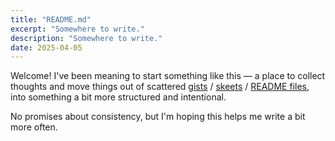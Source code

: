 ```yaml
---
title: "README.md"
excerpt: "Somewhere to write."
description: "Somewhere to write."
date: 2025-04-05
---
```


Welcome! I've been meaning to start something like this — a place to collect
thoughts and move things out of scattered
[gists](https://gist.github.com/manzt) /
[skeets](https://bsky.app/profile/manzt.sh) / [README
files](https://github.com/manzt), into something a bit more structured and
intentional.

No promises about consistency, but I'm hoping this helps me write a bit more
often.
